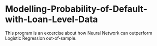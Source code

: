 # Modelling-Probability-of-Default-with-Loan-Level-Data
This program is an excercise about how Neural Network can outperform Logistic Regression out-of-sample.

